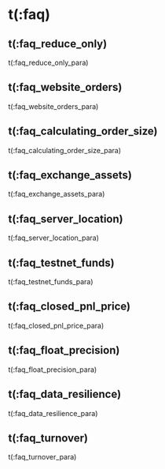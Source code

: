 # t(:faq)
## t(:faq_reduce_only)
t(:faq_reduce_only_para)

## t(:faq_website_orders)
t(:faq_website_orders_para)

## t(:faq_calculating_order_size)
t(:faq_calculating_order_size_para)

## t(:faq_exchange_assets)
t(:faq_exchange_assets_para)

## t(:faq_server_location)
t(:faq_server_location_para)

## t(:faq_testnet_funds)
t(:faq_testnet_funds_para)

## t(:faq_closed_pnl_price)
t(:faq_closed_pnl_price_para)

## t(:faq_float_precision)
t(:faq_float_precision_para)

## t(:faq_data_resilience)
t(:faq_data_resilience_para)

## t(:faq_turnover)
t(:faq_turnover_para)
